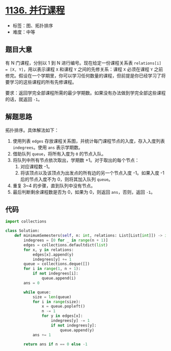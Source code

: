 # [1136. 并行课程](https://leetcode.cn/problems/parallel-courses/)

- 标签：图、拓扑排序
- 难度：中等

## 题目大意

有 N 门课程，分别以 1 到 N 进行编号。现在给定一份课程关系表 `relations[i] = [X, Y]`，用以表示课程 `X` 和课程 `Y` 之间的先修关系：课程 `X` 必须在课程 `Y` 之前修完。假设在一个学期里，你可以学习任何数量的课程，但前提是你已经学习了将要学习的这些课程的所有先修课程。

要求：返回学完全部课程所需的最少学期数。如果没有办法做到学完全部这些课程的话，就返回 `-1`。

## 解题思路

拓扑排序。具体解法如下：

1. 使用列表 `edges` 存放课程关系图，并统计每门课程节点的入度，存入入度列表 `indegrees`。使用 `ans` 表示学期数。
2. 借助队列 `queue`，将所有入度为 `0` 的节点入队。
3. 将队列中所有节点依次取出，学期数 +1。对于取出的每个节点：
   1. 对应课程数 -1。
   2. 将该顶点以及该顶点为出发点的所有边的另一个节点入度 -1。如果入度 -1 后的节点入度不为 0，则将其加入队列 `queue`。
4. 重复 3~4 的步骤，直到队列中没有节点。
5. 最后判断剩余课程数是否为 0，如果为 0，则返回 `ans`，否则，返回 `-1`。

## 代码

```python
import collections

class Solution:
    def minimumSemesters(self, n: int, relations: List[List[int]]) -> int:
        indegrees = [0 for _ in range(n + 1)]
        edges = collections.defaultdict(list)
        for x, y in relations:
            edges[x].append(y)
            indegrees[y] += 1
        queue = collections.deque([])
        for i in range(1, n + 1):
            if not indegrees[i]:
                queue.append(i)
        ans = 0

        while queue:
            size = len(queue)
            for i in range(size):
                x = queue.popleft()
                n -= 1
                for y in edges[x]:
                    indegrees[y] -= 1
                    if not indegrees[y]:
                        queue.append(y)
            ans += 1

        return ans if n == 0 else -1
```


